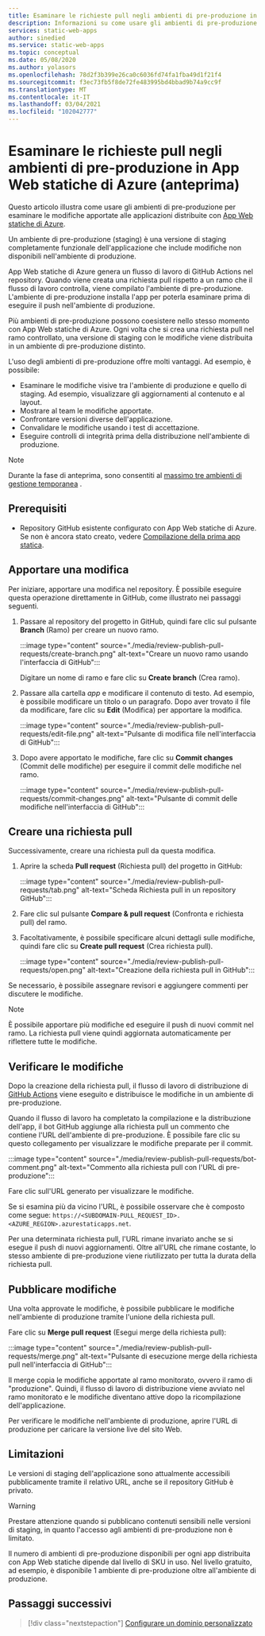```yaml
---
title: Esaminare le richieste pull negli ambienti di pre-produzione in App Web statiche di Azure
description: Informazioni su come usare gli ambienti di pre-produzione per esaminare le modifiche alle richieste pull in App Web statiche di Azure.
services: static-web-apps
author: sinedied
ms.service: static-web-apps
ms.topic: conceptual
ms.date: 05/08/2020
ms.author: yolasors
ms.openlocfilehash: 78d2f3b399e26ca0c6036fd74fa1fba49d1f21f4
ms.sourcegitcommit: f3ec73fb5f8de72fe483995bd4bbad9b74a9cc9f
ms.translationtype: MT
ms.contentlocale: it-IT
ms.lasthandoff: 03/04/2021
ms.locfileid: "102042777"
---
```

# <a name="review-pull-requests-in-pre-production-environments-in-azure-static-web-apps-preview"></a>Esaminare le richieste pull negli ambienti di pre-produzione in App Web statiche di Azure (anteprima)

Questo articolo illustra come usare gli ambienti di pre-produzione per esaminare le modifiche apportate alle applicazioni distribuite con [App Web statiche di Azure](overview.md).

Un ambiente di pre-produzione (staging) è una versione di staging completamente funzionale dell'applicazione che include modifiche non disponibili nell'ambiente di produzione.

App Web statiche di Azure genera un flusso di lavoro di GitHub Actions nel repository. Quando viene creata una richiesta pull rispetto a un ramo che il flusso di lavoro controlla, viene compilato l'ambiente di pre-produzione. L'ambiente di pre-produzione installa l'app per poterla esaminare prima di eseguire il push nell'ambiente di produzione.

Più ambienti di pre-produzione possono coesistere nello stesso momento con App Web statiche di Azure. Ogni volta che si crea una richiesta pull nel ramo controllato, una versione di staging con le modifiche viene distribuita in un ambiente di pre-produzione distinto.

L'uso degli ambienti di pre-produzione offre molti vantaggi. Ad esempio, è possibile:

- Esaminare le modifiche visive tra l'ambiente di produzione e quello di staging. Ad esempio, visualizzare gli aggiornamenti al contenuto e al layout.
- Mostrare al team le modifiche apportate.
- Confrontare versioni diverse dell'applicazione.
- Convalidare le modifiche usando i test di accettazione.
- Eseguire controlli di integrità prima della distribuzione nell'ambiente di produzione.

> [!NOTE]
> Durante la fase di anteprima, sono consentiti al [massimo tre ambienti di gestione temporanea](quotas.md) .

## <a name="prerequisites"></a>Prerequisiti

- Repository GitHub esistente configurato con App Web statiche di Azure. Se non è ancora stato creato, vedere [Compilazione della prima app statica](getting-started.md).

## <a name="make-a-change"></a>Apportare una modifica

Per iniziare, apportare una modifica nel repository. È possibile eseguire questa operazione direttamente in GitHub, come illustrato nei passaggi seguenti.

1. Passare al repository del progetto in GitHub, quindi fare clic sul pulsante **Branch** (Ramo) per creare un nuovo ramo.

    :::image type="content" source="./media/review-publish-pull-requests/create-branch.png" alt-text="Creare un nuovo ramo usando l'interfaccia di GitHub":::

    Digitare un nome di ramo e fare clic su **Create branch** (Crea ramo).

1. Passare alla cartella _app_ e modificare il contenuto di testo. Ad esempio, è possibile modificare un titolo o un paragrafo. Dopo aver trovato il file da modificare, fare clic su **Edit** (Modifica) per apportare la modifica.

    :::image type="content" source="./media/review-publish-pull-requests/edit-file.png" alt-text="Pulsante di modifica file nell'interfaccia di GitHub":::

1. Dopo avere apportato le modifiche, fare clic su **Commit changes** (Commit delle modifiche) per eseguire il commit delle modifiche nel ramo.

    :::image type="content" source="./media/review-publish-pull-requests/commit-changes.png" alt-text="Pulsante di commit delle modifiche nell'interfaccia di GitHub":::

## <a name="create-a-pull-request"></a>Creare una richiesta pull

Successivamente, creare una richiesta pull da questa modifica.

1. Aprire la scheda **Pull request** (Richiesta pull) del progetto in GitHub:

    :::image type="content" source="./media/review-publish-pull-requests/tab.png" alt-text="Scheda Richiesta pull in un repository GitHub":::

1. Fare clic sul pulsante **Compare & pull request** (Confronta e richiesta pull) del ramo.

1. Facoltativamente, è possibile specificare alcuni dettagli sulle modifiche, quindi fare clic su **Create pull request** (Crea richiesta pull).

    :::image type="content" source="./media/review-publish-pull-requests/open.png" alt-text="Creazione della richiesta pull in GitHub":::

Se necessario, è possibile assegnare revisori e aggiungere commenti per discutere le modifiche.

> [!NOTE]
> È possibile apportare più modifiche ed eseguire il push di nuovi commit nel ramo. La richiesta pull viene quindi aggiornata automaticamente per riflettere tutte le modifiche.

## <a name="review-changes"></a>Verificare le modifiche

Dopo la creazione della richiesta pull, il flusso di lavoro di distribuzione di [GitHub Actions](https://github.com/features/actions) viene eseguito e distribuisce le modifiche in un ambiente di pre-produzione.

Quando il flusso di lavoro ha completato la compilazione e la distribuzione dell'app, il bot GitHub aggiunge alla richiesta pull un commento che contiene l'URL dell'ambiente di pre-produzione. È possibile fare clic su questo collegamento per visualizzare le modifiche preparate per il commit.

:::image type="content" source="./media/review-publish-pull-requests/bot-comment.png" alt-text="Commento alla richiesta pull con l'URL di pre-produzione":::

Fare clic sull'URL generato per visualizzare le modifiche.

Se si esamina più da vicino l'URL, è possibile osservare che è composto come segue: `https://<SUBDOMAIN-PULL_REQUEST_ID>.<AZURE_REGION>.azurestaticapps.net`.

Per una determinata richiesta pull, l'URL rimane invariato anche se si esegue il push di nuovi aggiornamenti. Oltre all'URL che rimane costante, lo stesso ambiente di pre-produzione viene riutilizzato per tutta la durata della richiesta pull.

## <a name="publish-changes"></a>Pubblicare modifiche

Una volta approvate le modifiche, è possibile pubblicare le modifiche nell'ambiente di produzione tramite l'unione della richiesta pull.

Fare clic su **Merge pull request** (Esegui merge della richiesta pull):

:::image type="content" source="./media/review-publish-pull-requests/merge.png" alt-text="Pulsante di esecuzione merge della richiesta pull nell'interfaccia di GitHub":::

Il merge copia le modifiche apportate al ramo monitorato, ovvero il ramo di "produzione". Quindi, il flusso di lavoro di distribuzione viene avviato nel ramo monitorato e le modifiche diventano attive dopo la ricompilazione dell'applicazione.

Per verificare le modifiche nell'ambiente di produzione, aprire l'URL di produzione per caricare la versione live del sito Web.

## <a name="limitations"></a>Limitazioni

Le versioni di staging dell'applicazione sono attualmente accessibili pubblicamente tramite il relativo URL, anche se il repository GitHub è privato.

> [!WARNING]
> Prestare attenzione quando si pubblicano contenuti sensibili nelle versioni di staging, in quanto l'accesso agli ambienti di pre-produzione non è limitato.

Il numero di ambienti di pre-produzione disponibili per ogni app distribuita con App Web statiche dipende dal livello di SKU in uso. Nel livello gratuito, ad esempio, è disponibile 1 ambiente di pre-produzione oltre all'ambiente di produzione.

## <a name="next-steps"></a>Passaggi successivi

> [!div class="nextstepaction"]
> [Configurare un dominio personalizzato](custom-domain.md)
